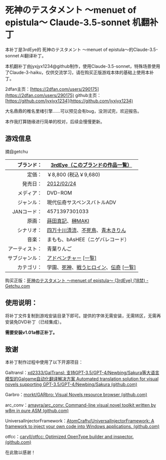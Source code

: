 

# 死神のテスタメント ～menuet of epistula～ Claude-3.5-sonnet 机翻补丁

本补丁是3rdEye的 死神のテスタメント ～menuet of epistula～的Claude-3.5-sonnet AI翻译补丁。

本机翻补丁由jyxjyx1234@github制作，使用Claude-3.5-sonnet，特殊场景使用了Claude-3-haiku，仅供交流学习，请在购买正版游戏本体的基础上使用本补丁。

2dfan主页：[https://2dfan.com/users/290175](https://2dfan.com/users/290175)
github主页：[https://github.com/jyxjyx1234](https://github.com/jyxjyx1234)

大名鼎鼎的椎名里绪引擎……可以预见会有bug，没测试完，欢迎报告。

本作我打算随缘进行简单的校对，后续会慢慢更新。

## 游戏信息

摘自getchu

|     ブランド： | [3rdEye](http://3rdeye.jp/ "このブランドの公式サイトを開く")[（このブランドの作品一覧）](https://www.getchu.com/php/search.phtml?search_brand_id=44875)                                                                                                                       |
| -------------: | -------------------------------------------------------------------------------------------------------------------------------------------------------------------------------------------------------------------------------------------------------------------- |
|         定価： | ￥8,800 (税込￥9,680)                                                                                                                                                                                                                                                |
|       発売日： | [2012/02/24](https://www.getchu.com/php/search.phtml?start_date=2012/02/24&end_date=2012/02/24&genre=pc_soft "同じ発売日の同ジャンル商品を開く")                                                                                                                           |
|     メディア： | DVD-ROM                                                                                                                                                                                                                                                              |
|     ジャンル： | 現代伝奇サスペンスバトルADV                                                                                                                                                                                                                                          |
|    JANコード： | 4571397301033                                                                                                                                                                                                                                                        |
|         原画： | [蒔田真記](https://www.getchu.com/php/search.phtml?person=%BC%AC%C5%C4%BF%BF%B5%AD)、[榊MAKI](https://www.getchu.com/php/search.phtml?person=%BA%E7MAKI)                                                                                                                   |
|     シナリオ： | [四万十川清流](https://www.getchu.com/php/search.phtml?person=%BB%CD%CB%FC%BD%BD%C0%EE%C0%B6%CE%AE)、[不死鳥](https://www.getchu.com/php/search.phtml?person=%C9%D4%BB%E0%C4%BB)、[青木きりん](https://www.getchu.com/php/search.phtml?person=%C0%C4%CC%DA%A4%AD%A4%EA%A4%F3) |
|         音楽： | まもも、bAsHEE（ニゲバレコード）                                                                                                                                                                                                                                     |
| アーティスト： | 青葉りんご                                                                                                                                                                                                                                                           |
| サブジャンル： | [アドベンチャー](https://www.getchu.com/all/genre.html?sub_genre_id=308) [[一覧]](https://www.getchu.com/php/sub_genre.phtml)                                                                                                                                              |
|     カテゴリ： | 学園、[死神](https://www.getchu.com/php/search.phtml?category[0]=C3_B044)、[戦うヒロイン](https://www.getchu.com/php/search.phtml?category[0]=C3_B046)、[伝奇](https://www.getchu.com/php/search.phtml?category[0]=C3_F008) [[一覧]](https://www.getchu.com/pc/genre.html)       |

购买正版：[死神のテスタメント ～menuet of epistula～ (3rdEye) (18禁) - Getchu.com](https://www.getchu.com/soft.phtml?id=716195)

## 使用说明：

将补丁文件复制到游戏安装目录下即可。提供的字体无需安装，无需转区，无需再安装免DVD补丁（已经集成）。

**需要安装v1.01a修正补丁。**

## 致谢

本补丁制作过程中使用了以下开源项目：

Galtransl：[xd2333/GalTransl: 支持GPT-3.5/GPT-4/Newbing/Sakura等大语言模型的Galgame自动化翻译解决方案 Automated translation solution for visual novels supporting GPT-3.5/GPT-4/Newbing/Sakura (github.com)](https://github.com/xd2333/GalTransl)

Garbro：[morkt/GARbro: Visual Novels resource browser (github.com)](https://github.com/morkt/GARbro)

arc_conv：[amayra/arc_conv: Command-line visual novel toolkit written by w8m in pure ASM (github.com)](https://github.com/amayra/arc_conv)

UniversalInjectorFramework：[AtomCrafty/UniversalInjectorFramework: A framework to inject your own code into Windows applications. (github.com)](https://github.com/AtomCrafty/UniversalInjectorFramework)

otfcc：[caryll/otfcc: Optimized OpenType builder and inspector. (github.com)](https://github.com/caryll/otfcc)

在此致以感谢！
